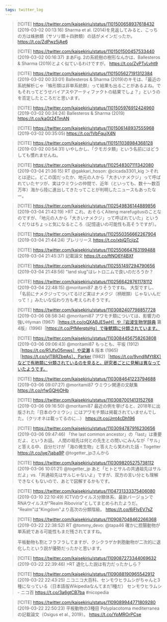 ```yaml
---
tags: twitter_log
---
```


> [!CITE] https://twitter.com/kaisekiriu/status/1101500658937618432 (2019-03-02 00:13:16)
> Sharma et al. (2014)を見返してみると、こっちの方は蛛肺類（サソリ類＋四肺類）の話がメインだったか。
> https://t.co/ZdPwz5jAe6

> [!CITE] https://twitter.com/kaisekiriu/status/1101501500457533440 (2019-03-02 00:16:37)
> まあFig. 2の系統樹の樹形なんかは、Ballesteros &amp; Sharma (2019)とよく似ているわけですが。
> https://t.co/ZvPTyLvht9

> [!CITE] https://twitter.com/kaisekiriu/status/1101505627191312384 (2019-03-02 00:33:01)
> Ballesteros &amp; Sharma (2019)のキモは、「最近の系統解析じゃ『蛛形類は非単系統群』って結果も出ることがあるよね。でもそれってどうせバイアスやアーティファクトの結果でしょ？」というのを否定したところだと思います。

> [!CITE] https://twitter.com/kaisekiriu/status/1101505976912424960 (2019-03-02 00:34:24)
> Ballesteros &amp; Sharma (2019)
> https://t.co/kaGt24TmAN

> [!CITE] https://twitter.com/kaisekiriu/status/1101506148937555968 (2019-03-02 00:35:05)
> https://t.co/1VbFqujX4N

> [!CITE] https://twitter.com/kaisekiriu/status/1101511038984368128 (2019-03-02 00:54:31)
> いやしかし、「クモガタ類」という名前にはどうしても慣れませんね。

> [!CITE] https://twitter.com/kaisekiriu/status/1102548307111342080 (2019-03-04 21:36:15)
> RT @gakkari_hoson: @cicada3301_kig ＞それとは逆に。どこの国だったか、地元の人から「大きいナメクジ」って呼ばれていたヤツが、実はウミウシの仲間で、近年（といっても、数十～数百万年）海から陸に進出してきたってことが判明したニュースもあったなー。

> [!CITE] https://twitter.com/kaisekiriu/status/1102549836144889856 (2019-03-04 21:42:19)
> &gt;RT
> これ、おそらくAiteng marefugitusのことなのですが、「地元の人から「大きいナメクジ」って呼ばれていた」というくだりはちょっと気になるところ（記憶違いの可能性も高そうですが）。

> [!CITE] https://twitter.com/kaisekiriu/status/1102550356662267904 (2019-03-04 21:44:24)
> プレリリース
> https://t.co/xbjQTcjizZ

> [!CITE] https://twitter.com/kaisekiriu/status/1102550664763199488 (2019-03-04 21:45:37)
> 記載論文
> https://t.co/ftNO6Y4BXf

> [!CITE] https://twitter.com/kaisekiriu/status/1102551497294790656 (2019-03-04 21:48:56)
> "land slug"はレトロニムで良いのだろうか？

> [!CITE] https://twitter.com/kaisekiriu/status/1102566428761178112 (2019-03-04 22:48:15)
> @moritami87 ありそうですね。
> 大型ですし、「名前にナメクジってついてるけど実はナメクジ（柄眼類）じゃないんだって！」みたいな伝わり方も考えられそうです。

> [!CITE] https://twitter.com/kaisekiriu/status/1103082407798857728 (2019-03-06 08:58:34)
> @moritami87 アワモチ類については、影響力の強いHyman (1967)［https://t.co/oQXABJE5wH］や『岩波生物学辞典 第4版』(1996)［https://t.co/PfMerqtsHg］で後鰓類に分類されています。

> [!CITE] https://twitter.com/kaisekiriu/status/1103084456758263808 (2019-03-06 09:06:43)
> @moritami87 もっとも、平坂 (1912)［https://t.co/R1JfxO5mws］や梁瀬 &amp; 阪本 (1965)［https://t.co/yITBRZbeAs］、Parker (1982)［https://t.co/9vndlMYt8X］などで有肺類に分類されているのを見ると、研究者ごとに見解は異なっていたようです。

> [!CITE] https://twitter.com/kaisekiriu/status/1103084641223794688 (2019-03-06 09:07:27)
> @moritami87 ウミウシ関連の文献集
> https://t.co/rfwGQHjOHb

> [!CITE] https://twitter.com/kaisekiriu/status/1103087001413152768 (2019-03-06 09:16:50)
> @moritami87 最近の例を挙げると、2018年に出版された『日本のウミウシ』にはアワモチ類は掲載されていませんでした。（クリオネは載ってるのに…）
> https://t.co/Jmt4cDh196

> [!CITE] https://twitter.com/kaisekiriu/status/1103094787916230656 (2019-03-06 09:47:46)
> 「the last common ancestor」の「last」は重要だよ、というお話。
> 人間の祖先は何との先生との問いにみんなが「サル」と答える中、自分だけが「海の微生物」と答えたら笑われた話 - Togetter https://t.co/jye7jaba9P @togetter_jpさんから

> [!CITE] https://twitter.com/kaisekiriu/status/1103098205275738112 (2019-03-06 10:01:21)
> @togetter_jp あと「ヒトとサルの共通祖先はサルだよ」vs.「共通祖先はサルじゃないよ」ですが、双方の言い分とも理解できなくもないので、あとで図解するかもです。

> [!CITE] https://twitter.com/kaisekiriu/status/1104731333375406080 (2019-03-10 22:10:49)
> ICTVのウイルス分類体系、最新バージョンでRNAウイルスが"Realm Riboviria"としてまとめられたようだ。
> "Realm"は"Kingdom"より高次の分類階級。
> https://t.co/6jFIvEV7sZ

> [!CITE] https://twitter.com/kaisekiriu/status/1109087048462266368 (2019-03-22 22:38:52)
> RT @tommy_devo: @tapa46 確かに腔腸動物が単系統である可能性もまだ残されてますね。
> 
> 平板動物も割とフラフラしてますが、クシクラゲか刺胞動物が二次的に退化したという説が優勢だったかと思います。

> [!CITE] https://twitter.com/kaisekiriu/status/1109087273344069632 (2019-03-22 22:39:46)
> &gt;RT
> 退化した説は有力だったかしら？

> [!CITE] https://twitter.com/kaisekiriu/status/1109088190965542912 (2019-03-22 22:43:25)
> ニコニコ大百科、センモウヒラムシがちゃんと3種になっている（日本語版Wikipediaなんてまだ1種だ）
> センモウヒラムシ - ニコ百 https://t.co/3a6gtCB7ba #nicopedia

> [!CITE] https://twitter.com/kaisekiriu/status/1109089944771809280 (2019-03-22 22:50:23)
> 平板動物の3種目 Polyplacotoma mediterraneaの記載論文（Osigus et al., 2019）。
> https://t.co/YpMROrPCse
